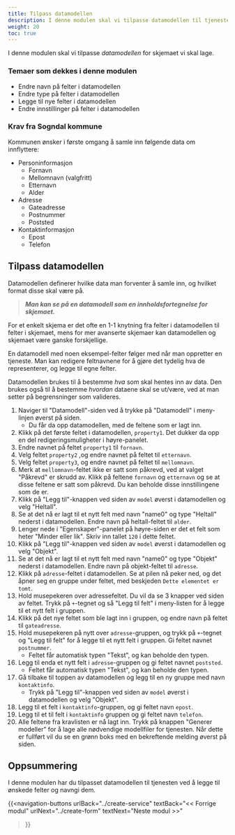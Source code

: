 ```yaml
---
title: Tilpass datamodellen
description: I denne modulen skal vi tilpasse datamodellen til tjenesten
weight: 20
toc: true
---
```


I denne modulen skal vi tilpasse _datamodellen_ for skjemaet vi skal lage.

### Temaer som dekkes i denne modulen
- Endre navn på felter i datamodellen
- Endre type på felter i datamodellen
- Legge til nye felter i datamodellen
- Endre innstillinger på felter i datamodellen

### Krav fra Sogndal kommune
Kommunen ønsker i første omgang å samle inn følgende data om innflyttere:
- Personinformasjon
  - Fornavn
  - Mellomnavn (valgfritt)
  - Etternavn
  - Alder
- Adresse
  - Gateadresse
  - Postnummer
  - Poststed
- Kontaktinformasjon
  - Epost
  - Telefon

## Tilpass datamodellen
Datamodellen definerer hvilke data man forventer å samle inn, og hvilket format disse skal være på. 
> _**Man kan se på en datamodell som en innholdsfortegnelse for skjemaet.**_

For et enkelt skjema er det ofte en 1-1 knytning fra felter i datamodellen til felter i skjemaet, mens for mer avanserte
skjemaer kan datamodellen og skjemaet være ganske forskjellige.

En datamodell med noen eksempel-felter følger med når man oppretter en tjeneste. Man kan redigere feltnavnene
for å gjøre det tydelig hva de representerer, og legge til egne felter. 

Datamodellen brukes til å bestemme _hva_ som skal hentes inn av data. Den brukes også til å bestemme _hvordan_ dataene
skal se ut/være, ved at man setter på begrensninger som valideres.

1. Naviger til "Datamodell"-siden ved å trykke på "Datamodell" i meny-linjen øverst på siden.
   - Du får da opp datamodellen, med de feltene som er lagt inn.
2. Klikk på det første feltet i datamodellen, `property1`. Det dukker da opp en del redigeringsmuligheter i høyre-panelet.
3. Endre navnet på feltet `property1` til `fornavn`.
4. Velg feltet `property2` ,og endre navnet på feltet til `etternavn`.
5. Velg feltet `property3`, og endre navnet på feltet til `mellomnavn`.
6. Merk at `mellomnavn`-feltet ikke er satt som påkrevd, ved at valget "Påkrevd" er skrudd av. Klikk på feltene 
    `fornavn` og `etternavn` og se at disse feltene er satt som påkrevd. Du kan beholde disse innstillingene som de er.
7. Klikk på "Legg til"-knappen ved siden av `model` øverst i datamodellen og velg "Heltall".
8. Se at det nå er lagt til et nytt felt med navn "name0" og type "Heltall" nederst i datamodellen. Endre navn på heltall-feltet til `alder`.
9. Lenger nede i "Egenskaper"-panelet på høyre-siden er det et felt som heter "Minder eller lik". Skriv inn tallet `120` i dette feltet. 
10. Klikk på "Legg til"-knappen ved siden av `model` øverst i datamodellen og velg "Objekt".
11. Se at det nå er lagt til et nytt felt med navn "name0" og type "Objekt" nederst i datamodellen. Endre navn på objekt-feltet til `adresse`.
12. Klikk på `adresse`-feltet i datamodellen. Se at pilen nå peker ned, og det åpner seg en gruppe under feltet, med beskjeden `Dette elementet er tomt`.
13. Hold musepekeren over adressefeltet. Du vil da se 3 knapper ved siden av feltet. Trykk på `+`-tegnet og så "Legg til felt" i meny-listen for å legge til et nytt felt i gruppen.
14. Klikk på det nye feltet som ble lagt inn i gruppen, og endre navn på feltet til `gateadresse`.
15. Hold musepekeren på nytt over `adresse`-gruppen, og trykk på `+`-tegnet og "Legg til felt" for å legge til et nytt felt i gruppen. Gi feltet navnet `postnummer`.
    - Feltet får automatisk typen "Tekst", og kan beholde den typen.
16. Legg til enda et nytt felt i `adresse`-gruppen og gi feltet navnet `poststed`.
    - Feltet får automatisk typen "Tekst", og kan beholde den typen.
17. Gå tilbake til toppen av datamodellen og legg til en ny gruppe med navn `kontaktinfo`.
    - Trykk på "Legg til"-knappen ved siden av `model` øverst i datamodellen og velg "Objekt". 
18. Legg til et felt i `kontaktinfo`-gruppen, og gi feltet navn `epost`.
19. Legg til et til felt i `kontaktinfo` gruppen og gi feltet navn `telefon`.
20. Alle feltene fra kravlisten er nå lagt inn. Trykk på knappen "Generer modeller" for å lage alle nødvendige
    modellfiler for tjenesten. Når dette er fullført vil du se en grønn boks med en bekreftende melding øverst
    på siden.

<!-- <video autoplay loop controls muted src="./create-datamodel.mp4">Nettleseren din støtter ikke videoavspilling.</video> -->

## Oppsummering
I denne modulen har du tilpasset datamodellen til tjenesten ved å legge til ønskede felter og navngi dem.

{{<navigation-buttons
  urlBack="../create-service"
  textBack="<< Forrige modul"
  urlNext="../create-form"
  textNext="Neste modul >>"
>}}